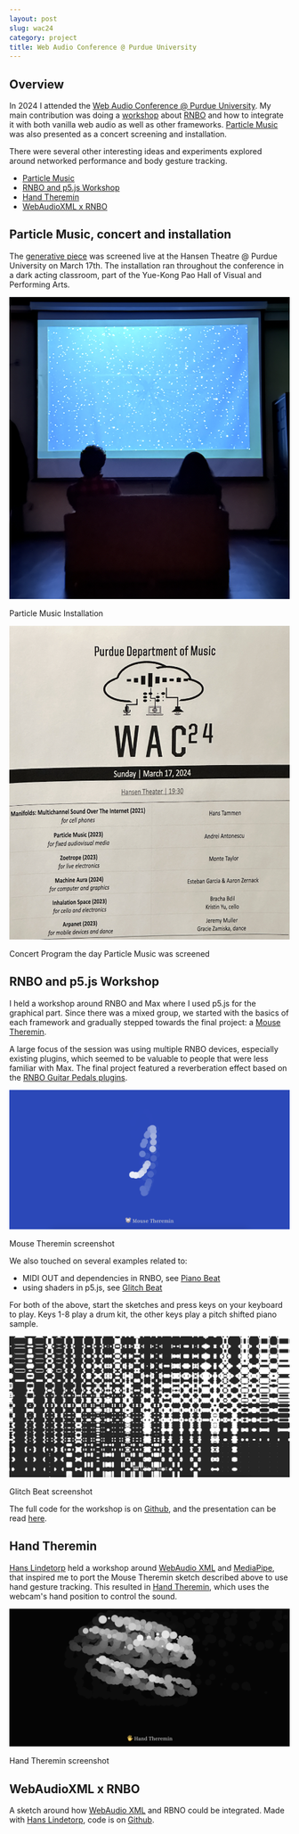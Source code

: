 ```yaml
---
layout: post
slug: wac24
category: project
title: Web Audio Conference @ Purdue University
---
```


## Overview

In 2024 I attended the [Web Audio Conference @ Purdue University](https://cla.purdue.edu/academic/rueffschool/music/events/conferences-festivals/wac-24/program.html). My main contribution was doing a [workshop](#rnbo-and-p5js-workshop) about [RNBO](https://rnbo.cycling74.com/) and how to integrate it with both vanilla web audio as well as other frameworks. [Particle Music](/projects/musical-web/#particle-music) was also presented as a concert screening and installation.

There were several other interesting ideas and experiments explored around networked performance and body gesture tracking.

- [Particle Music](#particle-music-concert-and-installation)
- [RNBO and p5.js Workshop](#rnbo-and-p5js-workshop)
- [Hand Theremin](#hand-theremin)
- [WebAudioXML x RNBO](#webaudioxml-x-rnbo)


## Particle Music, concert and installation

The [generative piece](/projects/musical-web/#particle-music) was screened live at the Hansen Theatre @ Purdue University on March 17th. The installation ran throughout the conference in a dark acting classroom, part of the Yue-Kong Pao Hall of Visual and Performing Arts.

![Particle Music Installation](/assets/img/wac24-installation.png)
<div class="caption">Particle Music Installation</div>

![Concert Program](/assets/img/wac24-program.png)
<div class="caption">Concert Program the day Particle Music was screened</div>


## RNBO and p5.js Workshop
I held a workshop around RNBO and Max where I used p5.js for the graphical part. Since there was a mixed group, we started with the basics of each framework and gradually stepped towards the final project: a [Mouse Theremin](https://theremin.superblob.studio/).

A large focus of the session was using multiple RNBO devices, especially existing plugins, which seemed to be valuable to people that were less familiar with Max. The final project featured a reverberation effect based on the [RNBO Guitar Pedals plugins](https://rnbo.cycling74.com/explore/rnbo-pedals).

![Mouse Theremin screenshot](/assets/img/wac24-theremin.png)
<div class="caption">Mouse Theremin screenshot</div>

We also touched on several examples related to:
- MIDI OUT and dependencies in RNBO, see [Piano Beat](https://piano-beat.superblob.studio/)
- using shaders in p5.js, see [Glitch Beat](https://glitch-beat.superblob.studio/)

For both of the above, start the sketches and press keys on your keyboard to play. Keys 1-8 play a drum kit, the other keys play a pitch shifted piano sample.

![Glitch Beat screenshot](/assets/img/wac24-glitch-beat.png)
<div class="caption">Glitch Beat screenshot</div>

The full code for the workshop is on [Github](https://github.com/andreiantonescu/purdue2024), and the presentation can be read [here](https://docs.google.com/presentation/d/1MZXBpMk2_GLnnaHBRL1urL16UY8f6It-P1WKelSIqlU/edit?usp=sharing).

## Hand Theremin
[Hans Lindetorp](https://github.com/hanslindetorp) held a workshop around [WebAudio XML](https://github.com/hanslindetorp/WebAudioXML) and [MediaPipe](https://developers.google.com/mediapipe), that inspired me to port the Mouse Theremin sketch described above to use hand gesture tracking. This resulted in [Hand Theremin](https://hands.superblob.studio/), which uses the webcam's hand position to control the sound.

![Hand Theremin screenshot](/assets/img/wac24-hands.png)
<div class="caption">Hand Theremin screenshot</div>

## WebAudioXML x RNBO
A sketch around how [WebAudio XML](https://github.com/hanslindetorp/WebAudioXML) and RBNO could be integrated. Made with [Hans Lindetorp](https://github.com/hanslindetorp), code is on [Github](https://github.com/andreiantonescu/WAXML_RNBO).